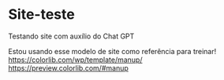 # Site-teste
Testando site com auxílio do Chat GPT

Estou usando esse modelo de site como referência para treinar!
https://colorlib.com/wp/template/manup/
https://preview.colorlib.com/#manup
